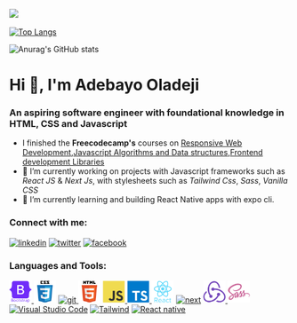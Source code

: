 
![](https://komarev.com/ghpvc/?username=broyoung4&color=blue)

 [![Top Langs](https://github-readme-stats.vercel.app/api/top-langs/?username=broyoung4)](https://github.com/okeresamuel/github-readme-stats)
 
 
![Anurag's GitHub stats](https://github-readme-stats.vercel.app/api?username=broyoung4&show_icons=true&theme=blue)


<h1 align="left">Hi 👋, I'm Adebayo Oladeji</h1>
<h3 align="left">An aspiring software engineer with foundational knowledge in HTML, CSS and Javascript</h3>

- I finished the **Freecodecamp's** courses on [Responsive Web Development](https://www.freecodecamp.org/certification/Broyoung4/responsive-web-design),[Javascript Algorithms and Data structures](https://www.freecodecamp.org/certification/Broyoung4/javascript-algorithms-and-data-structures),[Frontend development Libraries](https://www.freecodecamp.org/certification/Broyoung4/front-end-development-libraries)
- 🔭 I’m currently working on projects with Javascript frameworks such as *React JS* & *Next Js*, with stylesheets such as *Tailwind Css*, *Sass*, *Vanilla CSS*
- 🌱 I’m currently learning and building React Native apps with expo cli.

<h3 align="left">Connect with me:</h3>
<p align="left">
 
<a href="https://linkedin.com/in/adebayo-nurudeen-a80700220" ><img align="center" src="https://raw.githubusercontent.com/rahuldkjain/github-profile-readme-generator/master/src/images/icons/Social/linked-in-alt.svg" alt="linkedin" height="30" width="30" margin-left="5px" /></a>
<a href="https://x.com/broyoung4?s=21&t=3KdcJrVgTGAh_8bjJ3YWRA"><img align="center" src="https://raw.githubusercontent.com/rahuldkjain/github-profile-readme-generator/master/src/images/icons/Social/twitter.svg" alt="twitter" height="30" width="30" margin="5px" /></a>
<a href="https://facebook.com/adebayo.oladeji.524"><img align="center" src="https://raw.githubusercontent.com/rahuldkjain/github-profile-readme-generator/master/src/images/icons/Social/facebook.svg" alt="facebook" height="30" width="30" margin="5px" /></a>



</p>

<h3 align="left">Languages and Tools:</h3>


<a href="#bootstrap"> <img src="https://raw.githubusercontent.com/devicons/devicon/master/icons/bootstrap/bootstrap-plain-wordmark.svg" alt="bootstrap" width="40" height="40"/> </a> 
<a href="#css"> <img src="https://raw.githubusercontent.com/devicons/devicon/master/icons/css3/css3-original-wordmark.svg" alt="css3" width="40" height="40"/></a>
<a href="#git"> <img src="https://www.vectorlogo.zone/logos/git-scm/git-scm-icon.svg" alt="git" width="40" height="40"/> </a> 
<a href="#html"> <img src="https://raw.githubusercontent.com/devicons/devicon/master/icons/html5/html5-original-wordmark.svg" alt="html5" width="40" height="40"/></a> 
<a href="#javascript"> <img src="https://raw.githubusercontent.com/devicons/devicon/master/icons/javascript/javascript-original.svg" alt="javascript" width="40" height="40"/> </a>
<a href="#typescript"> <img src="https://raw.githubusercontent.com/devicons/devicon/master/icons/typescript/typescript-original.svg" alt="typescript" width="40" height="40"/> </a>
<a href="#react"> <img src="https://raw.githubusercontent.com/devicons/devicon/master/icons/react/react-original-wordmark.svg" alt="react" width="40" height="40"/></a> 
<a href="#next"> <img src="https://www.svgrepo.com/show/354113/nextjs-icon.svg" alt="next" width="40" height="40"/></a> 
<a href="#redux">  <img src="https://raw.githubusercontent.com/devicons/devicon/master/icons/redux/redux-original.svg"  alt="redux" width="40" height="40"/> </a> 
<a href="#sass">   <img src="https://raw.githubusercontent.com/devicons/devicon/master/icons/sass/sass-original.svg" alt="sass" width="40" height="40"/></a>
<a href="#vs_code"> <img src="https://github.com/get-icon/geticon/raw/master/icons/visual-studio-code.svg" alt="Visual Studio Code" width="40px" height="40px"></a>
<a href="#tailwindcss">  <img src="https://www.vectorlogo.zone/logos/tailwindcss/tailwindcss-icon.svg" alt="Tailwind" width="40px" height="40px" margin="4px"></a>
<a href="#React_native">  <img src="https://upload.vectorlogo.zone/logos/reactnativedev/images/199b2976-954e-4e42-8d79-12a784e2cdf9.svg" alt="React native" width="40px" height="40px" margin="4px"></a>


